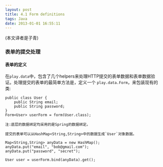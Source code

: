 ```yaml
---
layout: post
title: 4.1 Form definitions
tags: Java
date: 2013-01-01 16:55:11
---
```


(本文译者是子青)

### 表单的提交处理

#### 表单的定义

在`play.data`中，包含了几个helpers来处理HTTP提交的表单数据和表单数据验证。处理提交的表单的最简单方法是，定义一个 `play.data.Form`，来包装现有的类:

    public class User {
        public String email;
        public String password;
    }
    Form<User> userForm = form(User.class);

    注:底层的数据绑定均采用的是Spring的数据绑定。

    提交的表单可以从HashMap<String,String>中的数据生成`User`对象数据。

    Map<String,String> anyData = new HashMap();
    anyData.put("email", "bob@gmail.com");
    anyData.put("password", "secret");

    User user = userForm.bind(anyData).get();
